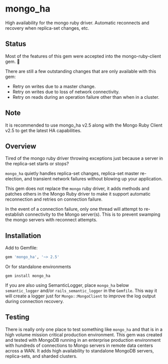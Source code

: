 # mongo_ha

High availability for the mongo ruby driver. Automatic reconnects and recovery when replica-set changes, etc.

## Status

Most of the features of this gem were accepted into the mongo-ruby-client gem. :tada:

There are still a few outstanding changes that are only available with this gem:
* Retry on writes due to a master change.
* Retry on writes due to loss of network connectivity.
* Retry on reads during an operation failure other than when in a cluster.

## Note

It is recommended to use mongo_ha v2.5 along with the Mongo Ruby Client v2.5 to get the latest HA capabilities. 

## Overview

Tired of the mongo ruby driver throwing exceptions just because a server in the
replica-set starts or stops?

`mongo_ha` quietly handles replica-set changes, replica-set master re-election,
and transient network failures without blowing up your application.

This gem does not replace the `mongo` ruby driver, it adds methods and patches
others in the Mongo Ruby driver to make it support automatic reconnection and
retries on connection failure.

In the event of a connection failure, only one thread will attempt to re-establish
connectivity to the Mongo server(s). This is to prevent swamping the mongo
servers with reconnect attempts.

## Installation

Add to Gemfile:

```ruby
gem 'mongo_ha', '~> 2.5'
```

Or for standalone environments

```shell
gem install mongo_ha
```

If you are also using SemanticLogger, place `mongo_ha` below `semantic_logger`
and/or `rails_semantic_logger` in the `Gemfile`. This way it will create a logger
just for `Mongo::MongoClient` to improve the log output during connection recovery.

## Testing

There is really only one place to test something like `mongo_ha` and that is in
a high volume mission critical production environment.
This gem was created and tested with MongoDB running in an
enterprise production environment with hundreds of connections to Mongo servers
in remote data centers across a WAN. It adds high availability to standalone
MongoDB servers, replica-sets, and sharded clusters.
